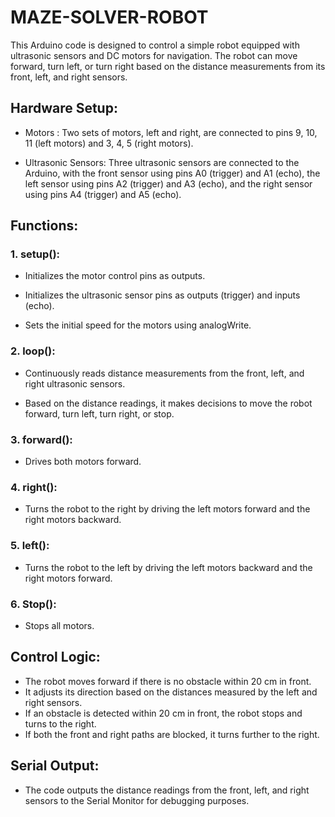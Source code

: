 # MAZE-SOLVER-ROBOT
This Arduino code is designed to control a simple robot equipped with ultrasonic sensors and DC motors for navigation. The robot can move forward, turn left, or turn right based on the distance measurements from its front, left, and right sensors. 

## Hardware Setup:
-  Motors : Two sets of motors, left and right, are connected to pins 9, 10, 11 (left motors) and 3, 4, 5 (right motors).
*  Ultrasonic Sensors: Three ultrasonic sensors are connected to the Arduino, with the front sensor using pins A0 (trigger) and A1 (echo), the left sensor using pins A2 (trigger) and A3 (echo), and the right sensor using pins A4 (trigger) and A5 (echo).
## Functions:
### 1.  setup():

   - Initializes the motor control pins as outputs.
   * Initializes the ultrasonic sensor pins as outputs (trigger) and inputs (echo).
   + Sets the initial speed for the motors using analogWrite.
### 2. loop():

   - Continuously reads distance measurements from the front, left, and right ultrasonic sensors.
   * Based on the distance readings, it makes decisions to move the robot forward, turn left, turn right, or stop.
    
### 3. forward():

   - Drives both motors forward.
### 4. right():

   - Turns the robot to the right by driving the left motors forward and the right motors backward.
### 5. left():

   - Turns the robot to the left by driving the left motors backward and the right motors forward.
### 6. Stop():

   - Stops all motors.
## Control Logic:
   - The robot moves forward if there is no obstacle within 20 cm in front.
   - It adjusts its direction based on the distances measured by the left and right sensors.
   - If an obstacle is detected within 20 cm in front, the robot stops and turns to the right.
   - If both the front and right paths are blocked, it turns further to the right.
## Serial Output:
   - The code outputs the distance readings from the front, left, and right sensors to the Serial Monitor for debugging purposes.
